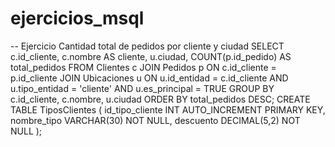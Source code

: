 # ejercicios_msql
-- Ejercicio Cantidad total de pedidos por cliente y ciudad
SELECT 
    c.id_cliente,
    c.nombre AS cliente,
    u.ciudad,
    COUNT(p.id_pedido) AS total_pedidos
FROM 
    Clientes c
JOIN 
    Pedidos p ON c.id_cliente = p.id_cliente
JOIN 
    Ubicaciones u ON u.id_entidad = c.id_cliente 
    AND u.tipo_entidad = 'cliente'
    AND u.es_principal = TRUE
GROUP BY 
    c.id_cliente, c.nombre, u.ciudad
ORDER BY 
    total_pedidos DESC;
CREATE TABLE TiposClientes (
    id_tipo_cliente INT AUTO_INCREMENT PRIMARY KEY,
    nombre_tipo VARCHAR(30) NOT NULL,
    descuento DECIMAL(5,2) NOT NULL
);
